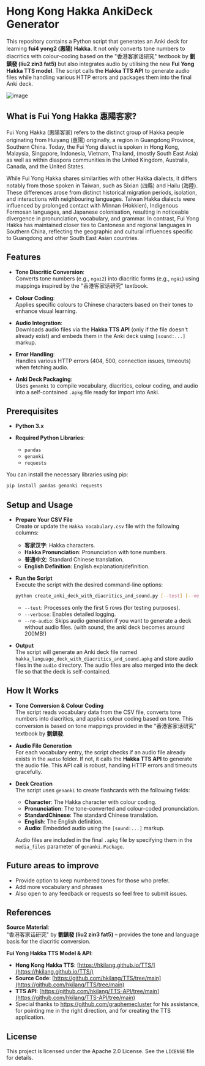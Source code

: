 # Hong Kong Hakka AnkiDeck Generator

This repository contains a Python script that generates an Anki deck for learning **fui4 yong2 (惠陽) Hakka**. It not only converts tone numbers to diacritics with colour-coding based on the "香港客家话研究" textbook by **劉鎮發 (liu2 zin3 fat5)** but also integrates audio by utilising the new **Fui Yong Hakka TTS model**. The script calls the **Hakka TTS API** to generate audio files while handling various HTTP errors and packages them into the final Anki deck.

![image](https://github.com/user-attachments/assets/72308faf-d61e-4701-9041-6bcc7a1afa10)

## What is Fui Yong Hakka 惠陽客家?

Fui Yong Hakka (惠陽客家) refers to the distinct group of Hakka people originating from Huiyang (惠陽) originally, a region in Guangdong Province, Southern China. Today, the Fui Yong dialect is spoken in Hong Kong, Malaysia, Singapore, Indonesia, Vietnam, Thailand, (mostly South East Asia) as well as within diaspora communities in the United Kingdom, Australia, Canada, and the United States.

While Fui Yong Hakka shares similarities with other Hakka dialects, it differs notably from those spoken in Taiwan, such as Sixian (四縣) and Hailu (海陸). These differences arose from distinct historical migration periods, isolation, and interactions with neighbouring languages. Taiwan Hakka dialects were influenced by prolonged contact with Minnan (Hokkien), Indigenous Formosan languages, and Japanese colonisation, resulting in noticeable divergence in pronunciation, vocabulary, and grammar. In contrast, Fui Yong Hakka has maintained closer ties to Cantonese and regional languages in Southern China, reflecting the geographic and cultural influences specific to Guangdong and other South East Asian countries.

## Features

- **Tone Diacritic Conversion**:  
  Converts tone numbers (e.g., `ngai2`) into diacritic forms (e.g., `ngái`) using mappings inspired by the "香港客家话研究" textbook.

- **Colour Coding**:  
  Applies specific colours to Chinese characters based on their tones to enhance visual learning.

- **Audio Integration**:  
  Downloads audio files via the **Hakka TTS API** (only if the file doesn't already exist) and embeds them in the Anki deck using `[sound:...]` markup.

- **Error Handling**:  
  Handles various HTTP errors (404, 500, connection issues, timeouts) when fetching audio.

- **Anki Deck Packaging**:  
  Uses `genanki` to compile vocabulary, diacritics, colour coding, and audio into a self-contained `.apkg` file ready for import into Anki.

## Prerequisites

- **Python 3.x**

- **Required Python Libraries**:
  - `pandas`
  - `genanki`
  - `requests`

You can install the necessary libraries using pip:

```bash
pip install pandas genanki requests
```

## Setup and Usage

- **Prepare Your CSV File**  
  Create or update the `Hakka Vocabulary.csv` file with the following columns:

  * **客家汉字**: Hakka characters.
  * **Hakka Pronunciation**: Pronunciation with tone numbers.
  * **普通中文**: Standard Chinese translation.
  * **English Definition**: English explanation/definition.

- **Run the Script**  
  Execute the script with the desired command-line options:

  ```bash
  python create_anki_deck_with_diacritics_and_sound.py [--test] [--verbose] [--no-audio]
  ```

  * `--test`: Processes only the first 5 rows (for testing purposes).
  * `--verbose`: Enables detailed logging.
  * `--no-audio`: Skips audio generation if you want to generate a deck without audio files. (with sound, the anki deck becomes around 200MB!)
  
- **Output**  
  The script will generate an Anki deck file named `hakka_language_deck_with_diacritics_and_sound.apkg` and store audio files in the `audio` directory. The audio files are also merged into the deck file so that the deck is self-contained.

## How It Works

- **Tone Conversion & Colour Coding**  
  The script reads vocabulary data from the CSV file, converts tone numbers into diacritics, and applies colour coding based on tone. This conversion is based on tone mappings provided in the "香港客家话研究" textbook by **劉鎮發**.

- **Audio File Generation**  
  For each vocabulary entry, the script checks if an audio file already exists in the `audio` folder. If not, it calls the **Hakka TTS API** to generate the audio file. This API call is robust, handling HTTP errors and timeouts gracefully.

- **Deck Creation**  
  The script uses `genanki` to create flashcards with the following fields:

  * **Character**: The Hakka character with colour coding.
  * **Pronunciation**: The tone-converted and colour-coded pronunciation.
  * **StandardChinese**: The standard Chinese translation.
  * **English**: The English definition.
  * **Audio**: Embedded audio using the `[sound:...]` markup.

  Audio files are included in the final `.apkg` file by specifying them in the `media_files` parameter of `genanki.Package`.

## Future areas to improve

* Provide option to keep numbered tones for those who prefer.
* Add more vocabulary and phrases
* Also open to any feedback or requests so feel free to submit issues.

## References

**Source Material**:  
"香港客家话研究" by **劉鎮發 (liu2 zin3 fat5)** – provides the tone and language basis for the diacritic conversion.

**Fui Yong Hakka TTS Model & API**:

- **Hong Kong Hakka TTS**: [https://hkilang.github.io/TTS/](https://hkilang.github.io/TTS/)
- **Source Code**: [https://github.com/hkilang/TTS/tree/main](https://github.com/hkilang/TTS/tree/main)
- **TTS API**: [https://github.com/hkilang/TTS-API/tree/main](https://github.com/hkilang/TTS-API/tree/main)
- Special thanks to https://github.com/graphemecluster for his assistance, for pointing me in the right direction, and for creating the TTS application.

## License

This project is licensed under the Apache 2.0 License. See the `LICENSE` file for details.
